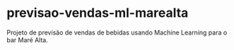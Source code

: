 # previsao-vendas-ml-marealta
Projeto de previsão de vendas de bebidas usando Machine Learning para o bar Maré Alta.
